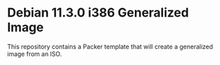 # Debian 11.3.0 i386 Generalized Image

This repository contains a Packer template that will create a generalized image from an ISO.
